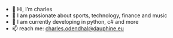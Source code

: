 - 👋 Hi, I’m charles
- 👀 I am passionate about sports, technology, finance and music
- 🌱 I am currently developing in python, c# and more
- 📫 reach me: charles.odendhal@dauphine.eu

<!---
coasensi/coasensi is a ✨ special ✨ repository because its `README.md` (this file) appears on your GitHub profile.
You can click the Preview link to take a look at your changes.
--->
